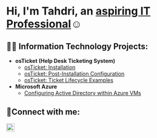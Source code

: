 <h1>Hi, I'm Tahdri, an <a href="https://linkedin.com/in/tahdri">aspiring IT Professional</a>☺</h1>

<h2>👨‍💻 Information Technology Projects:</h2>

- <b>osTicket (Help Desk Ticketing System)</b>
  - [osTicket: Installation](https://github.com/tahdriwilkins/osticket-prereqs)
  - [osTicket: Post-Installation Configuration](https://github.com/tahdriwilkins/post-install-config)
  - [osTicket: Ticket Lifecycle Examples](https://github.com/tahdriwilkins/ticket-lifecycle)
- <b>Microsoft Azure</b>
  - [Configuring Active Directory within Azure VMs](https://github.com/tahdriwilkins/configure-ad)

<h2>🤳Connect with me:</h2>

[<img align="left" alt="Tahdri | LinkedIn" width="22px" src="https://cdn.jsdelivr.net/npm/simple-icons@v3/icons/linkedin.svg" />][linkedin]

[linkedin]: https://linkedin.com/in/tahdri
